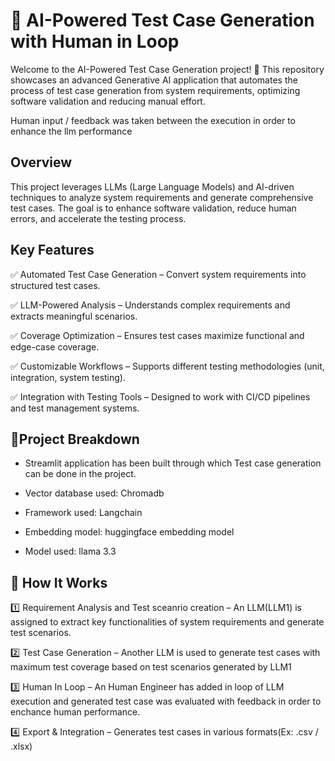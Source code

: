 <h1>📝 AI-Powered Test Case Generation with Human in Loop</h1>

Welcome to the AI-Powered Test Case Generation project! 🚀 This repository showcases an advanced Generative AI application that automates the process of test case generation from system requirements, optimizing software validation and reducing manual effort.

Human input / feedback was taken between the execution in order to enhance the llm performance

<h2>Overview</h2>
This project leverages LLMs (Large Language Models) and AI-driven techniques to analyze system requirements and generate comprehensive test cases. The goal is to enhance software validation, reduce human errors, and accelerate the testing process.

<h2>Key Features</h2>

✅ Automated Test Case Generation – Convert system requirements into structured test cases.

✅ LLM-Powered Analysis – Understands complex requirements and extracts meaningful scenarios.

✅ Coverage Optimization – Ensures test cases maximize functional and edge-case coverage.

✅ Customizable Workflows – Supports different testing methodologies (unit, integration, system testing).

✅ Integration with Testing Tools – Designed to work with CI/CD pipelines and test management systems.

<h2>📂Project Breakdown</h2>

- Streamlit application has been built through which Test case generation can be done in the project.

- Vector database used: Chromadb

- Framework used: Langchain

- Embedding model: huggingface embedding model

- Model used: llama 3.3

<h2>🚀 How It Works</h2>

1️⃣ Requirement Analysis and Test sceanrio creation – An LLM(LLM1) is assigned to extract key functionalities of system requirements and generate test scenarios.

2️⃣ Test Case Generation – Another LLM is used to generate test cases with maximum test coverage based on test scenarios generated by LLM1

3️⃣ Human In Loop – An Human Engineer has added in loop of LLM execution and generated test case was evaluated with feedback in order to enchance human performance.

4️⃣ Export & Integration – Generates test cases in various formats(Ex: .csv / .xlsx)

<br />

<!--
 ```diff
- text in red
+ text in green
! text in orange
# text in gray
@@ text in purple (and bold)@@
```
--!>
